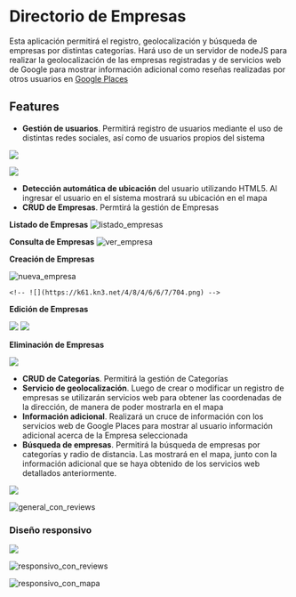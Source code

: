 # Directorio de Empresas
Esta aplicación permitirá el registro, geolocalización y búsqueda de empresas por distintas categorías. Hará uso de un servidor de nodeJS para realizar la geolocalización de las empresas registradas y de servicios web de Google para mostrar información adicional como reseñas realizadas por otros usuarios en [Google Places](https://developers.google.com/places/?hl=es)

## Features
* **Gestión de usuarios**. Permitirá registro de usuarios mediante el uso de distintas redes sociales, así como de usuarios propios del sistema

![](https://k61.kn3.net/A/C/8/F/A/6/521.png)

![](https://k61.kn3.net/B/6/F/8/5/8/414.png)


* **Detección automática de ubicación** del usuario utilizando HTML5. Al ingresar el usuario en el sistema mostrará su ubicación en el mapa
* **CRUD de Empresas**. Permtirá la gestión de Empresas

**Listado de Empresas**
![listado_empresas](https://k61.kn3.net/5/F/6/F/5/B/B8B.png)
    <!-- ![](https://k61.kn3.net/5/9/F/3/B/9/377.png) -->

**Consulta de Empresas**
![ver_empresa](https://k61.kn3.net/4/9/1/2/9/D/88B.png)
		<!-- ![](https://k61.kn3.net/6/A/3/1/5/D/918.png)-->

**Creación de Empresas**

![nueva_empresa](https://k61.kn3.net/1/F/1/5/2/D/369.png)

    <!-- ![](https://k61.kn3.net/4/8/4/6/6/7/704.png) -->
**Edición de Empresas**

![](https://k61.kn3.net/1/0/D/1/0/5/D57.png)    ![](https://k61.kn3.net/A/6/4/8/2/2/98E.png)

<!-- ![](https://k61.kn3.net/9/3/B/6/F/5/BA9.png) -->
**Eliminación de Empresas**

![](https://k61.kn3.net/E/E/8/8/6/F/801.png)
<!-- ![](https://k61.kn3.net/4/D/7/F/8/9/EB5.png) -->

* **CRUD de Categorías**. Permitirá la gestión de Categorías
* **Servicio de geolocalización**. Luego de crear o modificar un registro de empresas se utilizarán servicios web para obtener las coordenadas de la dirección, de manera de poder mostrarla en el mapa
* **Información adicional**. Realizará un cruce de información con los servicios web de Google Places para mostrar al usuario información adicional acerca de la Empresa seleccionada
* **Búsqueda de empresas**. Permitirá la búsqueda de empresas por categorías y radio de distancia. Las mostrará en el mapa, junto con la información adicional que se haya obtenido de los servicios web detallados anteriormente.

![](https://k61.kn3.net/9/3/1/F/3/C/78E.png)
<!-- ![general_con_resultados](https://k61.kn3.net/8/0/7/E/5/5/CD1.png) -->

![general_con_reviews](https://k61.kn3.net/C/9/7/2/4/6/650.png)


### Diseño responsivo

![](https://k61.kn3.net/3/E/D/9/2/B/1BE.png)

<!-- ![responsivo_con_resultados](https://k61.kn3.net/1/9/D/1/7/2/E40.png) -->

![responsivo_con_reviews](https://k61.kn3.net/3/2/6/D/B/F/197.png)

![responsivo_con_mapa](https://k61.kn3.net/8/C/B/1/3/F/764.png)



<!-- ### prueba

![nueva_empresa_1](https://k61.kn3.net/7/F/9/B/C/D/60D.png)
![nueva_empresa_2](https://k61.kn3.net/A/3/6/2/B/C/A13.png)
![nueva_empresa_3](https://k61.kn3.net/5/E/6/4/C/9/1CA.png) -->
<!-- [img=https://k61.kn3.net/A/6/4/8/2/2/98E.png]
[img=https://k61.kn3.net/1/0/D/1/0/5/D57.png]
[img=https://k61.kn3.net/E/E/8/8/6/F/801.png]
[img=https://k61.kn3.net/9/3/1/F/3/C/78E.png] -->
